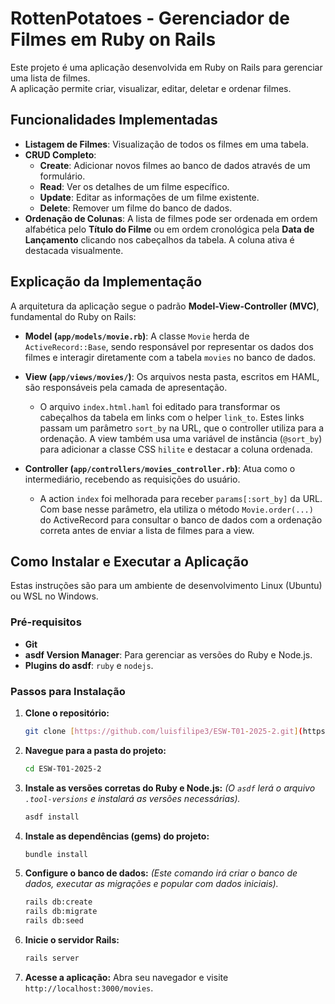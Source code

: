 # RottenPotatoes - Gerenciador de Filmes em Ruby on Rails

Este projeto é uma aplicação desenvolvida em Ruby on Rails para gerenciar uma lista de filmes.  
A aplicação permite criar, visualizar, editar, deletar e ordenar filmes.

## Funcionalidades Implementadas

* **Listagem de Filmes**: Visualização de todos os filmes em uma tabela.
* **CRUD Completo**:
    * **Create**: Adicionar novos filmes ao banco de dados através de um formulário.
    * **Read**: Ver os detalhes de um filme específico.
    * **Update**: Editar as informações de um filme existente.
    * **Delete**: Remover um filme do banco de dados.
* **Ordenação de Colunas**: A lista de filmes pode ser ordenada em ordem alfabética pelo **Título do Filme** ou em ordem cronológica pela **Data de Lançamento** clicando nos cabeçalhos da tabela. A coluna ativa é destacada visualmente.

## Explicação da Implementação

A arquitetura da aplicação segue o padrão **Model-View-Controller (MVC)**, fundamental do Ruby on Rails:

* **Model (`app/models/movie.rb`)**: A classe `Movie` herda de `ActiveRecord::Base`, sendo responsável por representar os dados dos filmes e interagir diretamente com a tabela `movies` no banco de dados.

* **View (`app/views/movies/`)**: Os arquivos nesta pasta, escritos em HAML, são responsáveis pela camada de apresentação.
    * O arquivo `index.html.haml` foi editado para transformar os cabeçalhos da tabela em links com o helper `link_to`. Estes links passam um parâmetro `sort_by` na URL, que o controller utiliza para a ordenação. A view também usa uma variável de instância (`@sort_by`) para adicionar a classe CSS `hilite` e destacar a coluna ordenada.

* **Controller (`app/controllers/movies_controller.rb`)**: Atua como o intermediário, recebendo as requisições do usuário.
    * A action `index` foi melhorada para receber `params[:sort_by]` da URL. Com base nesse parâmetro, ela utiliza o método `Movie.order(...)` do ActiveRecord para consultar o banco de dados com a ordenação correta antes de enviar a lista de filmes para a view.

## Como Instalar e Executar a Aplicação

Estas instruções são para um ambiente de desenvolvimento Linux (Ubuntu) ou WSL no Windows.

### Pré-requisitos

* **Git**
* **asdf Version Manager**: Para gerenciar as versões do Ruby e Node.js.
* **Plugins do asdf**: `ruby` e `nodejs`.

### Passos para Instalação

1.  **Clone o repositório:**
    ```bash
    git clone [https://github.com/luisfilipe3/ESW-T01-2025-2.git](https://github.com/luisfilipe3/ESW-T01-2025-2.git)
    ```

2.  **Navegue para a pasta do projeto:**
    ```bash
    cd ESW-T01-2025-2
    ```

3.  **Instale as versões corretas do Ruby e Node.js:**
    *(O `asdf` lerá o arquivo `.tool-versions` e instalará as versões necessárias).*
    ```bash
    asdf install
    ```

4.  **Instale as dependências (gems) do projeto:**
    ```bash
    bundle install
    ```

5.  **Configure o banco de dados:**
    *(Este comando irá criar o banco de dados, executar as migrações e popular com dados iniciais).*
    ```bash
    rails db:create
    rails db:migrate
    rails db:seed
    ```

6.  **Inicie o servidor Rails:**
    ```bash
    rails server
    ```

7.  **Acesse a aplicação:**
    Abra seu navegador e visite `http://localhost:3000/movies`.
